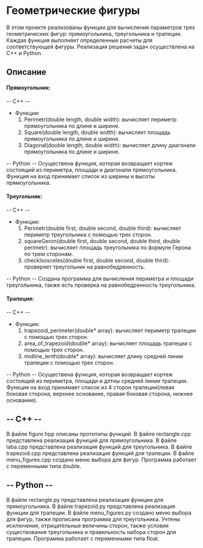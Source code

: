 # Геометрические фигуры
В этом проекте реализованы функции для вычисления параметров трех геометрических фигур: прямоугольника, треугольника и трапеции. Каждая функция выполняет определенные расчеты для соответствующей фигуры. Реализация решения задач осуществлена на C++ и Python.
## Описание
#### Прямоугольник:
-- C++ --
- Функции:
  1. Perimetr(double length, double width): вычисляет периметр прямоугольника по длине и ширине.
  2. Square(double length, double width): вычисляет площадь прямоугольника по длине и ширине.
  3. Diagonal(double length, double width): вычисляет длину диагонали прямоугольника по длине и ширине.
     
-- Python --
  Осуществена функция, которая возвращает кортеж состоящий из периметра, площади и диагонали прямоугольника. Функция на вход принимает список из ширины и высоты прямоугольника.

#### Треугольник:
-- C++ --
- Функции:
  1. Perimetr(double first, double second, double third): вычисляет периметр треугольника с помощью трех сторон.
  2. squareGeron(double first, double second, double third, double perimetr): вычисляет площадь треугольника по формуле Герона по трем сторонам.
  3. checkIsosceles(double first, double second, double third): проверяет треугольник на равнобедренность.
  
-- Python --
  Создана программа для вычисления периметра и площади треугольника, также есть проверка на равнобедренность треугольника.

#### Трапеция:
-- C++ --
- Функции:
  1. trapezoid_perimeter(double* array): вычисляет периметр трапеции с помощью трех сторон.
  2. area_of_trapezoid(double* array): вычисляет площадь трапеции с помощью трех сторон.
  3. midline_lenth(double* array): вычисляет длину средней линии трапеции с помощью трех сторон.
  
-- Python --
  Осуществена функция, которая возвращает кортеж состоящий из периметра, площади и длтны средней линии трапеции. Функция на вход принимает список из 4 сторон трапеции(левая боковая сторона, верхнее основание, правая боковая сторона, нижнее основание).

## -- C++ --
В файле figure.hpp описаны прототипы функций.
В файле rectangle.cpp представлена реализация функций для прямоугольника.
В файле laba.cpp представлена реализация функций для треугольника.
В файле trapezoid.cpp представлена реализация функций для трапеции.
В файле menu_figures.cpp создано меню выбора для фигур.
Программа работает с переменными типа double.
## -- Python --
В файле rectangle.py представлена реализация функции для прямоугольника.
В файле trapezoid.py представлена реализация функции для трапеции.
В файле menu_figures.py создано меню выбора для фигур, также прописана программа для треугольника. Учтены исключения, отрицательные величины сторон, также условия существования треугольника и правильность набора сторон для трапеции. Программа работает с переменными типа float.
